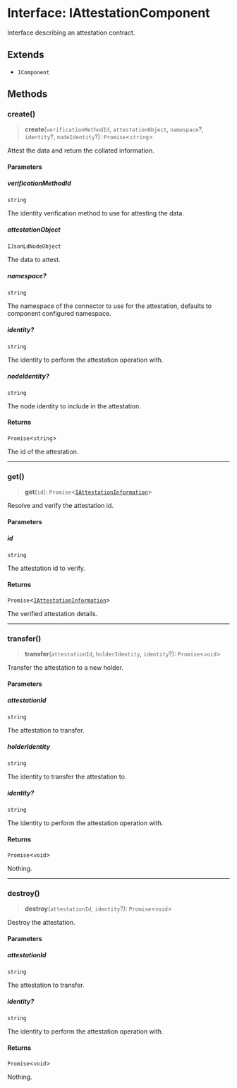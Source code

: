 # Interface: IAttestationComponent

Interface describing an attestation contract.

## Extends

- `IComponent`

## Methods

### create()

> **create**(`verificationMethodId`, `attestationObject`, `namespace`?, `identity`?, `nodeIdentity`?): `Promise`\<`string`\>

Attest the data and return the collated information.

#### Parameters

##### verificationMethodId

`string`

The identity verification method to use for attesting the data.

##### attestationObject

`IJsonLdNodeObject`

The data to attest.

##### namespace?

`string`

The namespace of the connector to use for the attestation, defaults to component configured namespace.

##### identity?

`string`

The identity to perform the attestation operation with.

##### nodeIdentity?

`string`

The node identity to include in the attestation.

#### Returns

`Promise`\<`string`\>

The id of the attestation.

***

### get()

> **get**(`id`): `Promise`\<[`IAttestationInformation`](IAttestationInformation.md)\>

Resolve and verify the attestation id.

#### Parameters

##### id

`string`

The attestation id to verify.

#### Returns

`Promise`\<[`IAttestationInformation`](IAttestationInformation.md)\>

The verified attestation details.

***

### transfer()

> **transfer**(`attestationId`, `holderIdentity`, `identity`?): `Promise`\<`void`\>

Transfer the attestation to a new holder.

#### Parameters

##### attestationId

`string`

The attestation to transfer.

##### holderIdentity

`string`

The identity to transfer the attestation to.

##### identity?

`string`

The identity to perform the attestation operation with.

#### Returns

`Promise`\<`void`\>

Nothing.

***

### destroy()

> **destroy**(`attestationId`, `identity`?): `Promise`\<`void`\>

Destroy the attestation.

#### Parameters

##### attestationId

`string`

The attestation to transfer.

##### identity?

`string`

The identity to perform the attestation operation with.

#### Returns

`Promise`\<`void`\>

Nothing.

